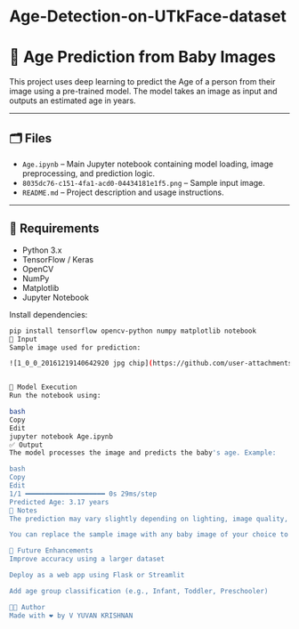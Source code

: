# Age-Detection-on-UTkFace-dataset
# 🧒 Age Prediction from Baby Images

This project uses deep learning to predict the Age of a person from their image using a pre-trained model. The model takes an image as input and outputs an estimated age in years.

---

## 🗂 Files

- `Age.ipynb` – Main Jupyter notebook containing model loading, image preprocessing, and prediction logic.
- `8035dc76-c151-4fa1-acd0-04434181e1f5.png` – Sample input image.
- `README.md` – Project description and usage instructions.

---

## 🔧 Requirements

- Python 3.x
- TensorFlow / Keras
- OpenCV
- NumPy
- Matplotlib
- Jupyter Notebook

Install dependencies:

```bash
pip install tensorflow opencv-python numpy matplotlib notebook
📸 Input
Sample image used for prediction:

![1_0_0_20161219140642920 jpg chip](https://github.com/user-attachments/assets/19b5acf1-c829-4387-a7a6-c5ef90f9acf6)


🧠 Model Execution
Run the notebook using:

bash
Copy
Edit
jupyter notebook Age.ipynb
✅ Output
The model processes the image and predicts the baby's age. Example:

bash
Copy
Edit
1/1 ━━━━━━━━━━━━━━━━━━━━ 0s 29ms/step
Predicted Age: 3.17 years
📝 Notes
The prediction may vary slightly depending on lighting, image quality, and expression.

You can replace the sample image with any baby image of your choice to test.

📌 Future Enhancements
Improve accuracy using a larger dataset

Deploy as a web app using Flask or Streamlit

Add age group classification (e.g., Infant, Toddler, Preschooler)

👨‍💻 Author
Made with ❤️ by V YUVAN KRISHNAN

